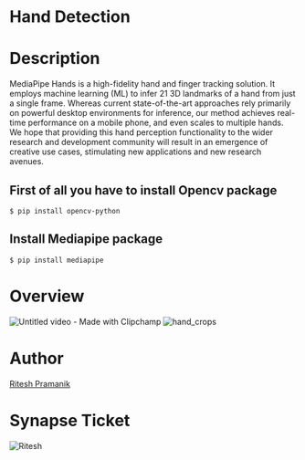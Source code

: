# Hand Detection
# Description
MediaPipe Hands is a high-fidelity hand and finger tracking solution. It employs machine learning (ML) to infer 21 3D landmarks of a hand from just a single frame. Whereas current state-of-the-art approaches rely primarily on powerful desktop environments for inference, our method achieves real-time performance on a mobile phone, and even scales to multiple hands. We hope that providing this hand perception functionality to the wider research and development community will result in an emergence of creative use cases, stimulating new applications and new research avenues.
## First of all you have to install Opencv package
    $ pip install opencv-python
## Install Mediapipe package
    $ pip install mediapipe
# Overview
![Untitled video - Made with Clipchamp](https://user-images.githubusercontent.com/109234507/215749154-d2ee3065-299a-4833-b08f-8eaa79e30e1e.gif)
![hand_crops](https://user-images.githubusercontent.com/109234507/215750104-9fa8f5ee-4b5d-4ac8-ae1a-e547e76df6ce.png)
# Author
[Ritesh Pramanik](https://github.com/ritesh2004)
# Synapse Ticket
![Ritesh](https://user-images.githubusercontent.com/109234507/215750707-82c36230-de50-485d-9cd0-e0277b825ac6.png)
